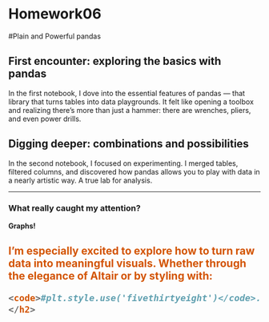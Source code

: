 # Homework06
#Plain and Powerful pandas

## First encounter: exploring the basics with pandas  
In the first notebook, I dove into the essential features of pandas — that library that turns tables into data playgrounds. It felt like opening a toolbox and realizing there’s more than just a hammer: there are wrenches, pliers, and even power drills.

## Digging deeper: combinations and possibilities  
In the second notebook, I focused on experimenting. I merged tables, filtered columns, and discovered how pandas allows you to play with data in a nearly artistic way. A true lab for analysis.

---

### What really caught my attention?  
**Graphs!** <h2 style="color:#D35400;">I’m especially excited to explore how to turn raw data into meaningful visuals. Whether through the elegance of **Altair** or by styling with:

```python
<code>#plt.style.use('fivethirtyeight')</code>.
</h2>

